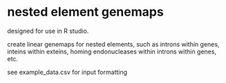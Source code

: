 # nested element genemaps

designed for use in R studio. 

create linear genemaps for nested elements, such as introns within genes, inteins within exteins, homing endonucleases within introns within genes, etc.

see example_data.csv for input formatting
